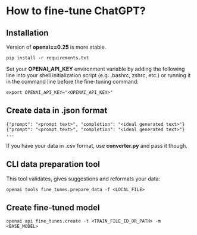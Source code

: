 # How to fine-tune ChatGPT?
## Installation
Version of **openai==0.25** is more stable.

``` pip install -r requirements.txt ```


Set your **OPENAI_API_KEY** environment variable by adding the following line into your shell initialization script (e.g. .bashrc, zshrc, etc.) or running it in the command line before the fine-tuning command:

``` export OPENAI_API_KEY="<OPENAI_API_KEY>" ```

## Create data in .json format

``` {"prompt": "<prompt text>", "completion": "<ideal generated text>"}
{"prompt": "<prompt text>", "completion": "<ideal generated text>"}
{"prompt": "<prompt text>", "completion": "<ideal generated text>"}
... 
```

If you have your data in .csv format, use **converter.py** and pass it though.

## CLI data preparation tool

This tool validates, gives suggestions and reformats your data:

``` openai tools fine_tunes.prepare_data -f <LOCAL_FILE> ``` 

## Create fine-tuned model

``` openai api fine_tunes.create -t <TRAIN_FILE_ID_OR_PATH> -m <BASE_MODEL> ```
